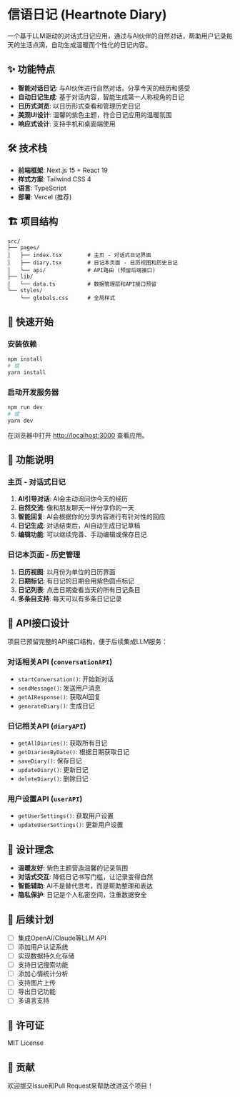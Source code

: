 # 信语日记 (Heartnote Diary)

一个基于LLM驱动的对话式日记应用，通过与AI伙伴的自然对话，帮助用户记录每天的生活点滴，自动生成温暖而个性化的日记内容。

## ✨ 功能特点

- **智能对话日记**: 与AI伙伴进行自然对话，分享今天的经历和感受
- **自动日记生成**: 基于对话内容，智能生成第一人称视角的日记
- **日历式浏览**: 以日历形式查看和管理历史日记
- **美观UI设计**: 温馨的紫色主题，符合日记应用的温暖氛围
- **响应式设计**: 支持手机和桌面端使用

## 🛠️ 技术栈

- **前端框架**: Next.js 15 + React 19
- **样式方案**: Tailwind CSS 4
- **语言**: TypeScript
- **部署**: Vercel (推荐)

## 🏗️ 项目结构

```
src/
├── pages/
│   ├── index.tsx        # 主页 - 对话式日记界面
│   ├── diary.tsx        # 日记本页面 - 日历视图和历史日记
│   └── api/             # API路由 (预留后端接口)
├── lib/
│   └── data.ts          # 数据管理层和API接口预留
└── styles/
    └── globals.css      # 全局样式
```

## 🚀 快速开始

### 安装依赖

```bash
npm install
# 或
yarn install
```

### 启动开发服务器

```bash
npm run dev
# 或
yarn dev
```

在浏览器中打开 [http://localhost:3000](http://localhost:3000) 查看应用。

## 📱 功能说明

### 主页 - 对话式日记

1. **AI引导对话**: AI会主动询问你今天的经历
2. **自然交流**: 像和朋友聊天一样分享你的一天
3. **智能回复**: AI会根据你的分享内容进行有针对性的回应
4. **日记生成**: 对话结束后，AI自动生成日记草稿
5. **编辑功能**: 可以继续完善、手动编辑或保存日记

### 日记本页面 - 历史管理

1. **日历视图**: 以月份为单位的日历界面
2. **日期标记**: 有日记的日期会用紫色圆点标记
3. **日记列表**: 点击日期查看当天的所有日记条目
4. **多条目支持**: 每天可以有多条日记记录

## 🔌 API接口设计

项目已预留完整的API接口结构，便于后续集成LLM服务：

### 对话相关API (`conversationAPI`)
- `startConversation()`: 开始新对话
- `sendMessage()`: 发送用户消息
- `getAIResponse()`: 获取AI回复
- `generateDiary()`: 生成日记

### 日记相关API (`diaryAPI`)
- `getAllDiaries()`: 获取所有日记
- `getDiariesByDate()`: 根据日期获取日记
- `saveDiary()`: 保存日记
- `updateDiary()`: 更新日记
- `deleteDiary()`: 删除日记

### 用户设置API (`userAPI`)
- `getUserSettings()`: 获取用户设置
- `updateUserSettings()`: 更新用户设置

## 🎨 设计理念

- **温暖友好**: 紫色主题营造温馨的记录氛围
- **对话式交互**: 降低日记书写门槛，让记录变得自然
- **智能辅助**: AI不是替代思考，而是帮助整理和表达
- **隐私保护**: 日记是个人私密空间，注重数据安全

## 🔮 后续计划

- [ ] 集成OpenAI/Claude等LLM API
- [ ] 添加用户认证系统
- [ ] 实现数据持久化存储
- [ ] 支持日记搜索功能
- [ ] 添加心情统计分析
- [ ] 支持图片上传
- [ ] 导出日记功能
- [ ] 多语言支持

## 📄 许可证

MIT License

## 🤝 贡献

欢迎提交Issue和Pull Request来帮助改进这个项目！
